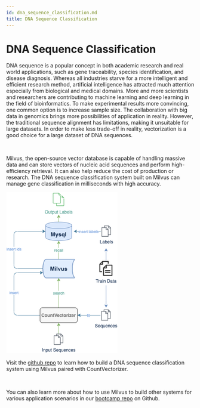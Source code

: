 ```yaml
---
id: dna_sequence_classification.md
title: DNA Sequence Classification
---
```


# DNA Sequence Classification 

DNA sequence is a popular concept in both academic research and real world applications, such as gene traceability, species identification, and disease diagnosis. Whereas all industries starve for a more intelligent and efficient research method, artificial intelligence has attracted much attention especially from biological and medical domains. More and more scientists and researchers are contributing to machine learning and deep learning in the field of bioinformatics. To make experimental results more convincing, one common option is to increase sample size. The collaboration with big data in genomics brings more possibilities of application in reality. However, the traditional sequence alignment has limitations, making it unsuitable for large datasets. In order to make less trade-off in reality, vectorization is a good choice for a large dataset of DNA sequences.

<br/>

Milvus, the open-source vector database is capable of handling massive data and can store vectors of nucleic acid sequences and perform high-efficiency retrieval. It can also help reduce the cost of production or research. The DNA sequence classification system built on Milvus can manage gene classification in milliseconds with high accuracy. 

![dna](../../../assets/dna.png)
<br/>

Visit the [github repo](https://github.com/milvus-io/bootcamp/tree/master/solutions/dna_sequence_classification) to learn how to build a DNA sequence classification system using Milvus paired with CountVectorizer.

<br/>

You can also learn more about how to use Milvus to build other systems for various application scenarios in our [bootcamp repo](https://github.com/milvus-io/bootcamp) on Github.

